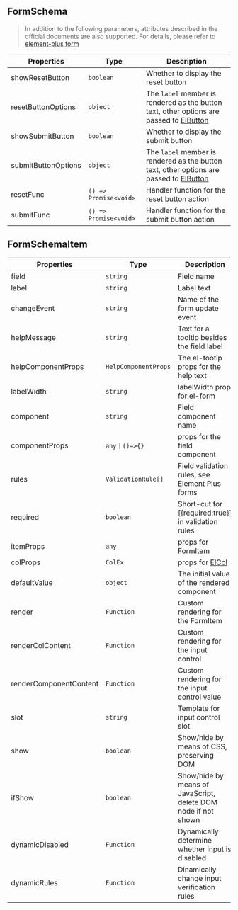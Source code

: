 ## FormSchema

> In addition to the following parameters, attributes described in the official documents are also supported. For details, please refer to [element-plus form](https://element-plus.org/en-US/component/form.html)

| Properties          | Type                  | Description                                                                |
| ------------------- | --------------------- | -------------------------------------------------------------------------- |
| showResetButton     | `boolean`             | Whether to display the reset button                                        |
| resetButtonOptions  | `object`              | The `label` member is rendered as the button text, other options are passed to [ElButton](https://element-plus.org/en-US/component/button.html) |
| showSubmitButton    | `boolean`             | Whether to display the submit button                                       |
| submitButtonOptions | `object`              | The `label` member is rendered as the button text, other options are passed to [ElButton](https://element-plus.org/en-US/component/button.html) |
| resetFunc           | `() => Promise<void>` | Handler function for the reset button action                               |
| submitFunc          | `() => Promise<void>` | Handler function for the submit button action                              |

## FormSchemaItem

| Properties             | Type                 | Description                                                              |
| ---------------------- | -------------------- | ------------------------------------------------------------------------ |
| field                  | `string`             | Field name                                                               |
| label                  | `string`             | Label text                                                               |
| changeEvent            | `string`             | Name of the form update event                                            |
| helpMessage            | `string`             | Text for a tooltip besides the field label                               |
| helpComponentProps     | `HelpComponentProps` | The el-tootip props for the help text                                    |
| labelWidth             | `string`             | labelWidth prop for el-form                                              |
| component              | `string`             | Field component name                                                     |
| componentProps         | `any｜()=>{}`        | props for the field component                                            |
| rules                  | `ValidationRule[]`   | Field validation rules, see Element Plus forms                           |
| required               | `boolean`            | Short-cut for [{required:true}] in validation rules                      |
| itemProps              | `any`                | props for [FormItem](https://element-plus.org/en-US/component/form.html) |
| colProps               | `ColEx`              | props for [ElCol](https://element-plus.org/en-US/component/layout.html)  |
| defaultValue           | `object`             | The initial value of the rendered component                              |
| render                 | `Function`           | Custom rendering for the FormItem                                        |
| renderColContent       | `Function`           | Custom rendering for the input control                                   |
| renderComponentContent | `Function`           | Custom rendering for the input control value                             |
| slot                   | `string`             | Template for input control slot                                          |
| show                   | `boolean`            | Show/hide by means of CSS, preserving DOM                                |
| ifShow                 | `boolean`            | Show/hide by means of JavaScript, delete DOM node if not shown           |
| dynamicDisabled        | `Function`           | Dynamically determine whether input is disabled                          |
| dynamicRules           | `Function`           | Dinamically change input verification rules                              |
